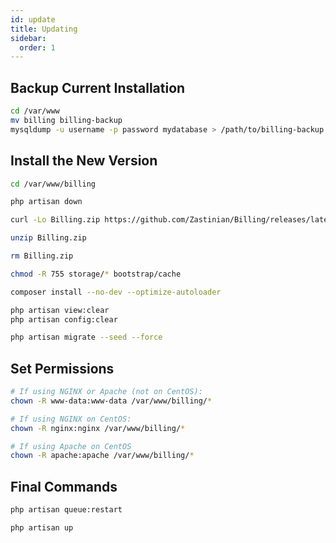 ```yaml
---
id: update
title: Updating
sidebar:
  order: 1
---
```


## Backup Current Installation

```bash
cd /var/www
mv billing billing-backup
mysqldump -u username -p password mydatabase > /path/to/billing-backup.sql
```

## Install the New Version

```bash
cd /var/www/billing

php artisan down

curl -Lo Billing.zip https://github.com/Zastinian/Billing/releases/latest/download/Billing.zip

unzip Billing.zip

rm Billing.zip

chmod -R 755 storage/* bootstrap/cache

composer install --no-dev --optimize-autoloader

php artisan view:clear
php artisan config:clear

php artisan migrate --seed --force
```

## Set Permissions

```bash
# If using NGINX or Apache (not on CentOS):
chown -R www-data:www-data /var/www/billing/*

# If using NGINX on CentOS:
chown -R nginx:nginx /var/www/billing/*

# If using Apache on CentOS
chown -R apache:apache /var/www/billing/*
```

## Final Commands

```bash
php artisan queue:restart

php artisan up
```
